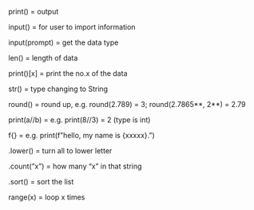 print() = output

input() = for user to import information

input(prompt) = get the data type

len() = length of data

print()[x] = print the no.x of the data

str() = type changing to String

round() = round up, e.g. round(2.789) = 3; round(2.7865**, 2**) = 2.79

print(a//b) = e.g. print(8//3) = 2 (type is int)

f{} = e.g. print(f”hello, my name is {xxxxx}.”)

.lower() = turn all to lower letter

.count(”x”) = how many “x” in that string

.sort() = sort the list

range(x) = loop x times

